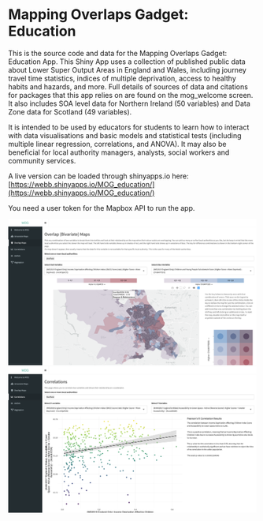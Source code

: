# Mapping Overlaps Gadget: Education
This is the source code and data for the Mapping Overlaps Gadget: Education App. This Shiny App uses a collection of published public data about Lower Super Output Areas in England and Wales, including journey travel time statistics, indices of multiple deprivation, access to healthy habits and hazards, and more. Full details of sources of data and citations for packages that this app relies on are found on the mog_welcome screen. It also includes SOA level data for Northern Ireland (50 variables) and Data Zone data for Scotland (49 variables).

It is intended to be used by educators for students to learn how to interact with data visualisations and basic models and statistical tests (including multiple linear regression, correlations, and ANOVA). It may also be beneficial for local authority managers, analysts, social workers and community services.

A live version can be loaded through shinyapps.io here: [https://webb.shinyapps.io/MOG_education/](https://webb.shinyapps.io/MOG_education/)

You need a user token for the Mapbox API to run the app.

![](mog_app_screen1.png)
![](mog_app_screen2.png)